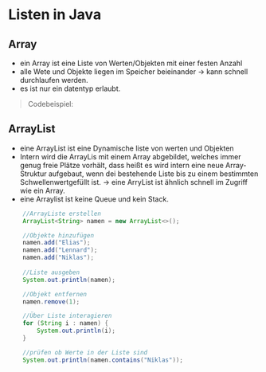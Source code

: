# Listen in Java

## Array
- ein Array ist eine Liste von Werten/Objekten mit einer festen Anzahl
- alle Wete und Objekte liegen im Speicher beieinander -> kann schnell durchlaufen werden.
- es ist nur ein datentyp erlaubt.

>Codebeispiel:

## ArrayList
- eine ArrayList ist eine Dynamische liste von werten und Objekten
- Intern wird die ArrayLis mit einem Array abgebildet, welches immer genug freie Plätze vorhält, dass heißt es wird intern eine neue Array-Struktur aufgebaut, wenn dei bestehende Liste bis zu einem bestimmten Schwellenwertgefüllt ist.
-> eine ArryList ist ähnlich schnell im Zugriff wie ein Array.
- eine Arraylist ist keine Queue und kein Stack.

````java
    //ArrayListe erstellen
    ArrayList<String> namen = new ArrayList<>();

    //Objekte hinzufügen
    namen.add("Elias");
    namen.add("Lennard");
    namen.add("Niklas");
        
    //Liste ausgeben
    System.out.println(namen);

    //Objekt entfernen
    namen.remove(1);

    //Über Liste interagieren
    for (String i : namen) {
        System.out.println(i);
    }

    //prüfen ob Werte in der Liste sind
    System.out.println(namen.contains("Niklas"));
````


